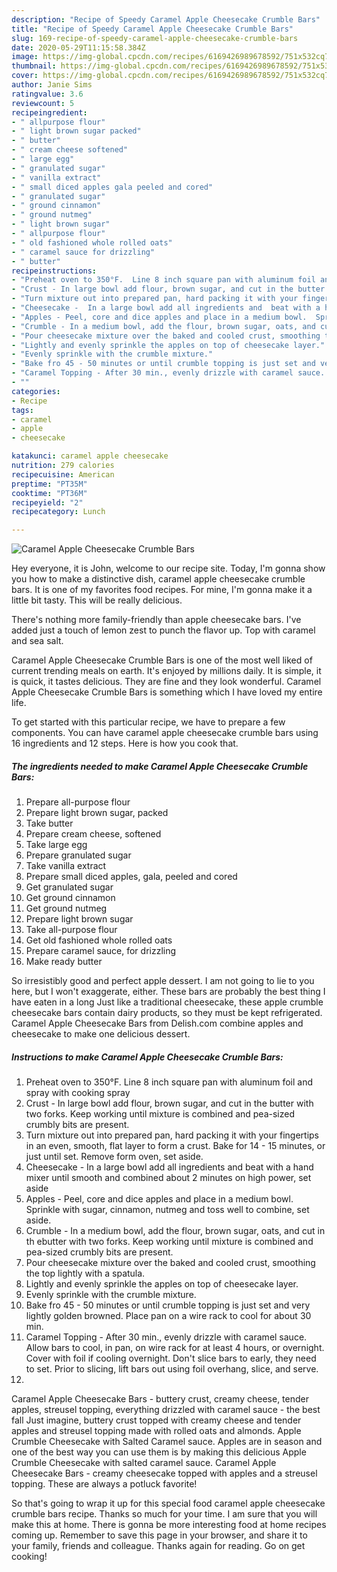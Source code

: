 ```yaml
---
description: "Recipe of Speedy Caramel Apple Cheesecake Crumble Bars"
title: "Recipe of Speedy Caramel Apple Cheesecake Crumble Bars"
slug: 169-recipe-of-speedy-caramel-apple-cheesecake-crumble-bars
date: 2020-05-29T11:15:58.384Z
image: https://img-global.cpcdn.com/recipes/6169426989678592/751x532cq70/caramel-apple-cheesecake-crumble-bars-recipe-main-photo.jpg
thumbnail: https://img-global.cpcdn.com/recipes/6169426989678592/751x532cq70/caramel-apple-cheesecake-crumble-bars-recipe-main-photo.jpg
cover: https://img-global.cpcdn.com/recipes/6169426989678592/751x532cq70/caramel-apple-cheesecake-crumble-bars-recipe-main-photo.jpg
author: Janie Sims
ratingvalue: 3.6
reviewcount: 5
recipeingredient:
- " allpurpose flour"
- " light brown sugar packed"
- " butter"
- " cream cheese softened"
- " large egg"
- " granulated sugar"
- " vanilla extract"
- " small diced apples gala peeled and cored"
- " granulated sugar"
- " ground cinnamon"
- " ground nutmeg"
- " light brown sugar"
- " allpurpose flour"
- " old fashioned whole rolled oats"
- " caramel sauce for drizzling"
- " butter"
recipeinstructions:
- "Preheat oven to 350°F.  Line 8 inch square pan with aluminum foil and spray with cooking spray"
- "Crust - In large bowl add flour, brown sugar, and cut in the butter with two forks.  Keep working until mixture is combined and pea-sized crumbly bits are present."
- "Turn mixture out into prepared pan, hard packing it with your fingertips in an even, smooth, flat layer to form a crust.  Bake for 14 - 15 minutes, or just until set.  Remove form oven, set aside."
- "Cheesecake -  In a large bowl add all ingredients and  beat with a hand mixer until smooth and combined about 2 minutes on high power, set aside"
- "Apples - Peel, core and dice apples and place in a medium bowl.  Sprinkle with sugar, cinnamon, nutmeg and toss well to combine, set aside."
- "Crumble - In a medium bowl, add the flour, brown sugar, oats, and cut in th ebutter with two forks.  Keep working until mixture is combined and pea-sized crumbly bits are present."
- "Pour cheesecake mixture over the baked and cooled crust, smoothing the top lightly with a spatula."
- "Lightly and evenly sprinkle the apples on top of cheesecake layer."
- "Evenly sprinkle with the crumble mixture."
- "Bake fro 45 - 50 minutes or until crumble topping is just set and very lightly golden browned.  Place pan on a wire rack to cool for about 30 min."
- "Caramel Topping - After 30 min., evenly drizzle with caramel sauce.  Allow bars to cool, in pan, on wire rack for at least 4 hours, or overnight.  Cover with foil if cooling overnight.  Don&#39;t slice bars to early, they need to set. Prior to slicing, lift bars out using foil overhang, slice, and serve."
- ""
categories:
- Recipe
tags:
- caramel
- apple
- cheesecake

katakunci: caramel apple cheesecake 
nutrition: 279 calories
recipecuisine: American
preptime: "PT35M"
cooktime: "PT36M"
recipeyield: "2"
recipecategory: Lunch

---
```



![Caramel Apple Cheesecake Crumble Bars](https://img-global.cpcdn.com/recipes/6169426989678592/751x532cq70/caramel-apple-cheesecake-crumble-bars-recipe-main-photo.jpg)

Hey everyone, it is John, welcome to our recipe site. Today, I'm gonna show you how to make a distinctive dish, caramel apple cheesecake crumble bars. It is one of my favorites food recipes. For mine, I'm gonna make it a little bit tasty. This will be really delicious.

There&#39;s nothing more family-friendly than apple cheesecake bars. I&#39;ve added just a touch of lemon zest to punch the flavor up. Top with caramel and sea salt.

Caramel Apple Cheesecake Crumble Bars is one of the most well liked of current trending meals on earth. It's enjoyed by millions daily. It is simple, it is quick, it tastes delicious. They are fine and they look wonderful. Caramel Apple Cheesecake Crumble Bars is something which I have loved my entire life.


To get started with this particular recipe, we have to prepare a few components. You can have caramel apple cheesecake crumble bars using 16 ingredients and 12 steps. Here is how you cook that.

<!--inarticleads1-->

##### The ingredients needed to make Caramel Apple Cheesecake Crumble Bars:

1. Prepare  all-purpose flour
1. Prepare  light brown sugar, packed
1. Take  butter
1. Prepare  cream cheese, softened
1. Take  large egg
1. Prepare  granulated sugar
1. Take  vanilla extract
1. Prepare  small diced apples, gala, peeled and cored
1. Get  granulated sugar
1. Get  ground cinnamon
1. Get  ground nutmeg
1. Prepare  light brown sugar
1. Take  all-purpose flour
1. Get  old fashioned whole rolled oats
1. Prepare  caramel sauce, for drizzling
1. Make ready  butter


So irresistibly good and perfect apple dessert. I am not going to lie to you here, but I won&#39;t exaggerate, either. These bars are probably the best thing I have eaten in a long Just like a traditional cheesecake, these apple crumble cheesecake bars contain dairy products, so they must be kept refrigerated. Caramel Apple Cheesecake Bars from Delish.com combine apples and cheesecake to make one delicious dessert. 

<!--inarticleads2-->

##### Instructions to make Caramel Apple Cheesecake Crumble Bars:

1. Preheat oven to 350°F.  Line 8 inch square pan with aluminum foil and spray with cooking spray
1. Crust - In large bowl add flour, brown sugar, and cut in the butter with two forks.  Keep working until mixture is combined and pea-sized crumbly bits are present.
1. Turn mixture out into prepared pan, hard packing it with your fingertips in an even, smooth, flat layer to form a crust.  Bake for 14 - 15 minutes, or just until set.  Remove form oven, set aside.
1. Cheesecake -  In a large bowl add all ingredients and  beat with a hand mixer until smooth and combined about 2 minutes on high power, set aside
1. Apples - Peel, core and dice apples and place in a medium bowl.  Sprinkle with sugar, cinnamon, nutmeg and toss well to combine, set aside.
1. Crumble - In a medium bowl, add the flour, brown sugar, oats, and cut in th ebutter with two forks.  Keep working until mixture is combined and pea-sized crumbly bits are present.
1. Pour cheesecake mixture over the baked and cooled crust, smoothing the top lightly with a spatula.
1. Lightly and evenly sprinkle the apples on top of cheesecake layer.
1. Evenly sprinkle with the crumble mixture.
1. Bake fro 45 - 50 minutes or until crumble topping is just set and very lightly golden browned.  Place pan on a wire rack to cool for about 30 min.
1. Caramel Topping - After 30 min., evenly drizzle with caramel sauce.  Allow bars to cool, in pan, on wire rack for at least 4 hours, or overnight.  Cover with foil if cooling overnight.  Don&#39;t slice bars to early, they need to set. Prior to slicing, lift bars out using foil overhang, slice, and serve.
1. 


Caramel Apple Cheesecake Bars - buttery crust, creamy cheese, tender apples, streusel topping, everything drizzled with caramel sauce - the best fall Just imagine, buttery crust topped with creamy cheese and tender apples and streusel topping made with rolled oats and almonds. Apple Crumble Cheesecake with Salted Caramel sauce. Apples are in season and one of the best way you can use them is by making this delicious Apple Crumble Cheesecake with salted caramel sauce. Caramel Apple Cheesecake Bars - creamy cheesecake topped with apples and a streusel topping. These are always a potluck favorite! 

So that's going to wrap it up for this special food caramel apple cheesecake crumble bars recipe. Thanks so much for your time. I am sure that you will make this at home. There is gonna be more interesting food at home recipes coming up. Remember to save this page in your browser, and share it to your family, friends and colleague. Thanks again for reading. Go on get cooking!
